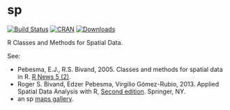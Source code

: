 # sp
[![Build Status](https://travis-ci.org/edzer/sp.png?branch=master)](https://travis-ci.org/edzer/sp) [![CRAN](http://www.r-pkg.org/badges/version/sp)](http://cran.rstudio.com/package=sp) [![Downloads](http://cranlogs.r-pkg.org/badges/sp?color=brightgreen)](http://www.r-pkg.org/pkg/sp)

R Classes and Methods for Spatial Data.

See:

* Pebesma, E.J., R.S. Bivand, 2005. Classes and methods for spatial data in R. 
[R News 5 (2)](http://cran.r-project.org/doc/Rnews/Rnews_2005-2.pdf).
* Roger S. Bivand, Edzer Pebesma, Virgilio Gómez-Rubio, 2013. Applied Spatial Data 
Analysis with R, [Second edition](http://www.asdar-book.org/). Springer, NY.  
* an sp [maps gallery](https://edzer.github.io/sp).
